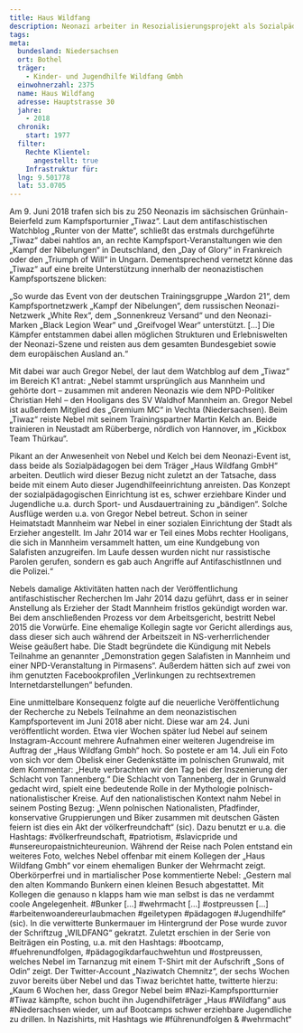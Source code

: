 ```yaml
---
title: Haus Wildfang
description: Neonazi arbeiter in Resozialisierungsprojekt als Sozialpädagoge.
tags:
meta:
  bundesland: Niedersachsen
  ort: Bothel
  träger: 
    - Kinder- und Jugendhilfe Wildfang Gmbh
  einwohnerzahl: 2375
  name: Haus Wildfang
  adresse: Hauptstrasse 30
  jahre: 
    - 2018
  chronik:
    start: 1977
  filter:
    Rechte Klientel:
      angestellt: true
    Infrastruktur für:
  lng: 9.501778
  lat: 53.0705
---
```


Am 9. Juni 2018 trafen sich bis zu 250 Neonazis im sächsischen Grünhain-Beierfeld zum Kampfsporturnier „Tiwaz“. Laut dem antifaschistischen Watchblog „Runter von der Matte“, schließt das erstmals durchgeführte „Tiwaz“ dabei nahtlos an, an rechte Kampfsport-Veranstaltungen wie den „Kampf der Nibelungen“ in Deutschland, den „Day of Glory“ in Frankreich oder den „Triumph of Will“ in Ungarn. Dementsprechend vernetzt könne das „Tiwaz“ auf eine breite Unterstützung innerhalb der neonazistischen Kampfsportszene blicken: 

„So wurde das Event von der deutschen Trainingsgruppe „Wardon 21“, dem Kampfsportnetzwerk „Kampf der Nibelungen“, dem russischen Neonazi-Netzwerk „White Rex“, dem „Sonnenkreuz Versand“ und den Neonazi-Marken „Black Legion Wear“ und „Greifvogel Wear“ unterstützt. [...] Die Kämpfer entstammen dabei allen möglichen Strukturen und Erlebniswelten der Neonazi-Szene und reisten aus dem gesamten Bundesgebiet sowie dem europäischen Ausland an.“ 

Mit dabei war auch Gregor Nebel, der laut dem Watchblog auf dem „Tiwaz“ im Bereich K1 antrat: „Nebel stammt ursprünglich aus Mannheim und gehörte dort – zusammen mit anderen Neonazis wie dem NPD-Politiker Christian Hehl – den Hooligans des SV Waldhof Mannheim an. Gregor Nebel ist außerdem Mitglied des „Gremium MC“ in Vechta (Niedersachsen). Beim „Tiwaz“ reiste Nebel mit seinem Trainingspartner Martin Kelch an. Beide trainieren in Neustadt am Rüberberge, nördlich von Hannover, im „Kickbox Team Thürkau“. 

Pikant an der Anwesenheit von Nebel und Kelch bei dem Neonazi-Event ist, dass beide als Sozialpädagogen bei dem Träger „Haus Wildfang GmbH“ arbeiten. Deutlich wird dieser Bezug nicht zuletzt an der Tatsache, dass beide mit einem Auto dieser Jugendhilfeeinrichtung anreisten. Das Konzept der sozialpädagogischen Einrichtung ist es, schwer erziehbare Kinder und Jugendliche u.a. durch Sport- und Ausdauertraining zu „bändigen“. Solche Ausflüge werden u.a. von Gregor Nebel betreut. Schon in seiner Heimatstadt Mannheim war Nebel in einer sozialen Einrichtung der Stadt als Erzieher angestellt. Im Jahr 2014 war er Teil eines Mobs rechter Hooligans, die sich in Mannheim versammelt hatten, um eine Kundgebung von Salafisten anzugreifen. Im Laufe dessen wurden nicht nur rassistische Parolen gerufen, sondern es gab auch Angriffe auf AntifaschistInnen und die Polizei.“

Nebels damalige Aktivitäten hatten nach der Veröffentlichung antifaschistischer Recherchen Im Jahr 2014 dazu geführt, dass er in seiner Anstellung als Erzieher der Stadt Mannheim fristlos gekündigt worden war. Bei dem anschließenden Prozess vor dem Arbeitsgericht, bestritt Nebel 2015 die Vorwürfe. Eine ehemalige Kollegin sagte vor Gericht allerdings aus, dass dieser sich auch während der Arbeitszeit in NS-verherrlichender Weise geäußert habe. Die Stadt begründete die Kündigung mit Nebels Teilnahme an genannter „Demonstration gegen Salafisten in Mannheim und einer NPD-Veranstaltung in Pirmasens“. Außerdem hätten sich auf zwei von ihm genutzten Facebookprofilen „Verlinkungen zu rechtsextremen Internetdarstellungen“ befunden.

Eine unmittelbare Konsequenz folgte auf die neuerliche Veröffentlichung der Recherche zu Nebels Teilnahme an dem neonazistischen Kampfsportevent im Juni 2018 aber nicht. Diese war am 24. Juni veröffentlicht worden. Etwa vier Wochen später lud Nebel auf seinem Instagram-Account mehrere Aufnahmen einer weiteren Jugendreise im Auftrag der „Haus Wildfang Gmbh“ hoch. So postete er am 14. Juli ein Foto von sich vor dem Obelisk einer Gedenkstätte im polnischen Grunwald, mit dem Kommentar: „Heute verbrachten wir den Tag bei der Inszenierung der Schlacht von Tannenberg.“ Die Schlacht von Tannenberg, der in Grunwald gedacht wird, spielt eine bedeutende Rolle in der Mythologie polnisch-nationalistischer Kreise. Auf den nationalistischen Kontext nahm Nebel in seinem Posting Bezug: „Wenn polnischen Nationalisten, Pfadfinder, konservative Gruppierungen und Biker zusammen mit deutschen Gästen feiern ist dies ein Akt der völkerfreundchaft“ (sic). Dazu benutzt er u.a. die Hashtags: #völkerfreundschaft, #patriotism, #slavicpride und #unsereuropaistnichteureunion. Während der Reise nach Polen entstand ein weiteres Foto, welches Nebel offenbar mit einem Kollegen der „Haus Wildfang Gmbh“ vor einem ehemaligen Bunker der Wehrmacht zeigt. Oberkörperfrei und in martialischer Pose kommentierte Nebel: „Gestern mal den alten Kommando Bunkern einen kleinen Besuch abgestattet. Mit Kollegen die genauso n klapps ham wie man selbst is das ne verdammt coole Angelegenheit. #Bunker […] #wehrmacht […] #ostpreussen […] #arbeitenwoandereurlaubmachen #geiletypen #pädagogen #Jugendhilfe“ (sic). In die verwitterte Bunkermauer im Hintergrund der Pose wurde zuvor der Schriftzug „WILDFANG“ gekratzt. Zuletzt erschien in der Serie von Beiträgen ein Posting, u.a. mit den Hashtags: #bootcamp, #fuehrenundfolgen, #pädagogikdarfauchwehtun und #ostpreussen, welches Nebel im Tarnanzug mit einem T-Shirt mit der Aufschrift „Sons of Odin“ zeigt. Der Twitter-Account „Naziwatch Chemnitz“, der sechs Wochen zuvor bereits über Nebel und das Tiwaz berichtet hatte, twitterte hierzu: „Kaum 6 Wochen her, dass Gregor Nebel beim #Nazi-Kampfsportturnier #Tiwaz kämpfte, schon bucht ihn Jugendhilfeträger „Haus #Wildfang“ aus #Niedersachsen wieder, um auf Bootcamps schwer erziehbare Jugendliche zu drillen. In Nazishirts, mit Hashtags wie #führenundfolgen & #wehrmacht“